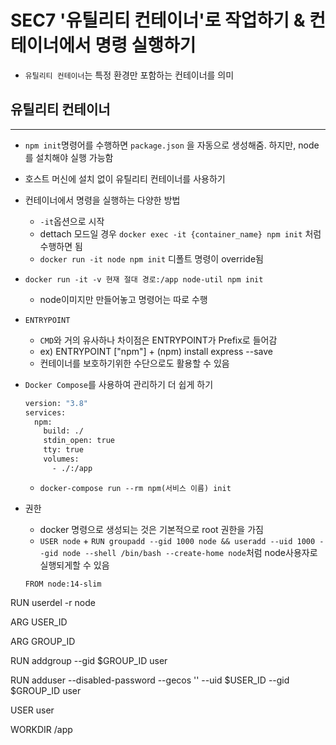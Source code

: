 # SEC7 '유틸리티 컨테이너'로 작업하기 & 컨테이너에서 명령 실행하기

- `유틸리티 컨테이너`는 특정 환경만 포함하는 컨테이너를 의미

## 유틸리티 컨테이너

---

- `npm init`명령어를 수행하면 `package.json` 을 자동으로 생성해줌. 하지만, node를 설치해야 실행 가능함
- 호스트 머신에 설치 없이 유틸리티 컨테이너를 사용하기
- 컨테이너에서 명령을 실행하는 다양한 방법
  - `-it`옵션으로 시작
  - dettach 모드일 경우 `docker exec -it {container_name} npm init` 처럼 수행하면 됨
  - `docker run -it node npm init` 디폴트 명령이 override됨
- `docker run -it -v 현재 절대 경로:/app node-util npm init`
  - node이미지만 만들어놓고 명령어는 따로 수행
- `ENTRYPOINT`
  - `CMD`와 거의 유사하나 차이점은 ENTRYPOINT가 Prefix로 들어감
  - ex) ENTRYPOINT ["npm"] + (npm) install express --save
  - 컨테이너를 보호하기위한 수단으로도 활용할 수 있음
- `Docker Compose`를 사용하여 관리하기 더 쉽게 하기
  
  ```Dockerfile
  version: "3.8"
  services:
    npm:
      build: ./
      stdin_open: true
      tty: true
      volumes:
        - ./:/app
  ```

  - `docker-compose run --rm npm(서비스 이름) init`
- 권한
  - docker 명령으로 생성되는 것은 기본적으로 root 권한을 가짐
  - `USER node` + `RUN groupadd --gid 1000 node && useradd --uid 1000 --gid node --shell /bin/bash --create-home node`처럼 node사용자로 실행되게할 수 있음

  ```
  FROM node:14-slim

RUN userdel -r node

ARG USER_ID

ARG GROUP_ID

RUN addgroup --gid $GROUP_ID user

RUN adduser --disabled-password --gecos '' --uid $USER_ID --gid $GROUP_ID user

USER user

WORKDIR /app
  ```


